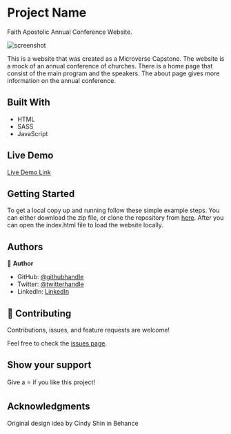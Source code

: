 # Project Name

Faith Apostolic Annual Conference Website.

![screenshot](./app_screenshot.png)

This is a website that was created as a Microverse Capstone. The website is a mock of an annual conference of churches. There is a home page that consist of the main program and the speakers. The about page gives more information on the annual conference.

## Built With

- HTML
- SASS
- JavaScript

## Live Demo

[Live Demo Link](https://the-catalystmc.github.io/church-conference-capstone/)


## Getting Started

To get a local copy up and running follow these simple example steps. You can either download the zip file, or clone the repository from [here](https://github.com/the-catalystmc/church-conference-capstone). After you can open the index.html file to load the website locally.

## Authors

👤 **Author**

- GitHub: [@githubhandle](https://github.com/the-catalyst-mc)
- Twitter: [@twitterhandle](https://twitter.com/catalystspeaks)
- LinkedIn: [LinkedIn](https://linkedin.com/in/rhyinestewart)

## 🤝 Contributing

Contributions, issues, and feature requests are welcome!

Feel free to check the [issues page](https://github.com/the-catalystmc/church-conference-capstone/issues).

## Show your support

Give a ⭐️ if you like this project!

## Acknowledgments

Original design idea by Cindy Shin in Behance
